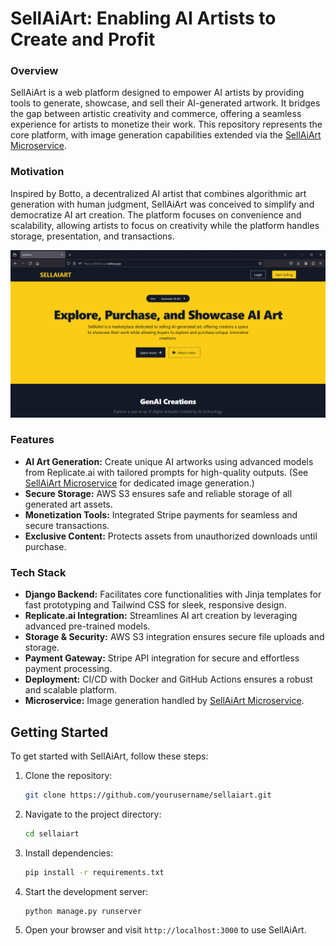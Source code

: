 # SellAiArt: Enabling AI Artists to Create and Profit

### Overview

SellAiArt is a web platform designed to empower AI artists by providing tools to generate, showcase, and sell their AI-generated artwork. It bridges the gap between artistic creativity and commerce, offering a seamless experience for artists to monetize their work. This repository represents the core platform, with image generation capabilities extended via the [SellAiArt Microservice](https://github.com/yogesh-bhandare/sellaiart-microservice).

### Motivation

Inspired by Botto, a decentralized AI artist that combines algorithmic art generation with human judgment, SellAiArt was conceived to simplify and democratize AI art creation. The platform focuses on convenience and scalability, allowing artists to focus on creativity while the platform handles storage, presentation, and transactions.

![Demo](src/static/assets/demo.gif) 

### Features
   - **AI Art Generation:** Create unique AI artworks using advanced models from Replicate.ai with tailored prompts for high-quality outputs. (See [SellAiArt Microservice](https://github.com/yourusername/sellaiart-microservice) for dedicated image generation.)
   - **Secure Storage:** AWS S3 ensures safe and reliable storage of all generated art assets.
   - **Monetization Tools:** Integrated Stripe payments for seamless and secure transactions.
   - **Exclusive Content:** Protects assets from unauthorized downloads until purchase.

### Tech Stack

   - **Django Backend:** Facilitates core functionalities with Jinja templates for fast prototyping and Tailwind CSS for sleek, responsive design.
   - **Replicate.ai Integration:** Streamlines AI art creation by leveraging advanced pre-trained models.
   - **Storage & Security:** AWS S3 integration ensures secure file uploads and storage.
   - **Payment Gateway:** Stripe API integration for secure and effortless payment processing.
   - **Deployment:** CI/CD with Docker and GitHub Actions ensures a robust and scalable platform.
   - **Microservice:** Image generation handled by [SellAiArt Microservice](https://github.com/yourusername/sellaiart-microservice).

## Getting Started

To get started with SellAiArt, follow these steps:

1. Clone the repository:
   ```bash
   git clone https://github.com/yourusername/sellaiart.git
   ```
   
2. Navigate to the project directory:
   ```bash
   cd sellaiart
   ```
   
3. Install dependencies:
   ```bash
   pip install -r requirements.txt
   ```
   
4. Start the development server:
   ```bash
   python manage.py runserver
   ```
   
5. Open your browser and visit `http://localhost:3000` to use SellAiArt.
